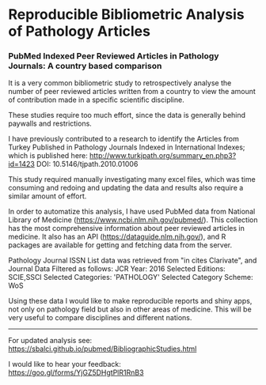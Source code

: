 # Reproducible Bibliometric Analysis of Pathology Articles
### PubMed Indexed Peer Reviewed Articles in Pathology Journals: A country based comparison

It is a very common bibliometric study to retrospectively analyse the number of peer reviewed articles written from a country to view the amount of contribution made in a specific scientific discipline.


These studies require too much effort, since the data is generally behind paywalls and restrictions.


I have previously contributed to a research to identify the Articles from Turkey Published in Pathology Journals Indexed in International Indexes; which is published here: http://www.turkjpath.org/summary_en.php3?id=1423 DOI: 10.5146/tjpath.2010.01006


This study required manually investigating many excel files, which was time consuming and redoing and updating the data and results also require a similar amount of effort.


In order to automatize this analysis, I have used PubMed data from National Library of Medicine (https://www.ncbi.nlm.nih.gov/pubmed/). This collection has the most comprehensive information about peer reviewed articles in medicine. It also has an API (https://dataguide.nlm.nih.gov/), and R packages are available for getting and fetching data from the server.


Pathology Journal ISSN List data was retrieved from "in cites Clarivate", and Journal Data Filtered as follows: JCR Year: 2016 Selected Editions: SCIE,SSCI Selected Categories: 'PATHOLOGY' Selected Category Scheme: WoS


Using these data I would like to make reproducible reports and shiny apps, not only on pathology field but also in other areas of medicine. This will be very useful to compare disciplines and different nations.

---

For updated analysis see: https://sbalci.github.io/pubmed/BibliographicStudies.html

I would like to hear your feedback: https://goo.gl/forms/YjGZ5DHgtPlR1RnB3